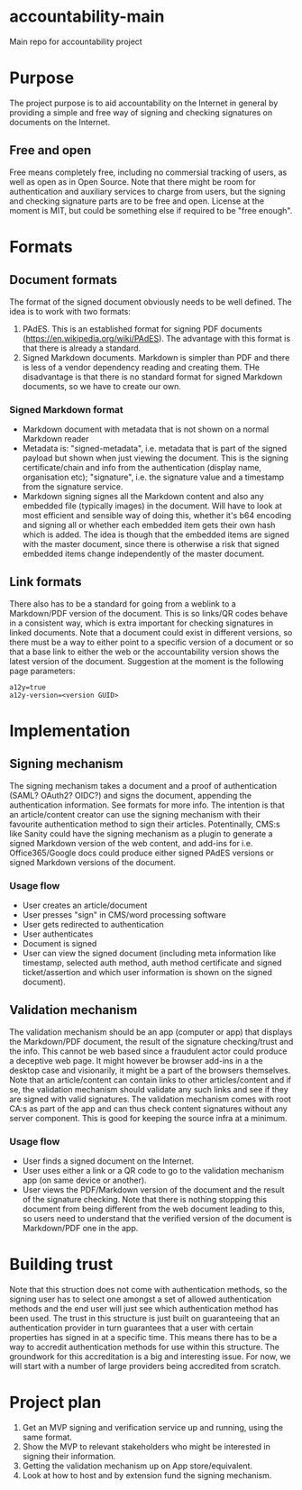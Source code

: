 # accountability-main
Main repo for accountability project

# Purpose
The project purpose is to aid accountability on the Internet in general by providing a simple and free way of signing and checking signatures on documents on the Internet. 

## Free and open
Free means completely free, including no commersial tracking of users, as well as open as in Open Source. Note that there might be room for authentication and auxiliary services to charge from users, but the signing and checking signature parts are to be free and open. License at the moment is MIT, but could be something else if required to be "free enough".

# Formats

## Document formats
The format of the signed document obviously needs to be well defined. The idea is to work with two formats:
1. PAdES. This is an established format for signing PDF documents (https://en.wikipedia.org/wiki/PAdES). The advantage with this format is that there is already a standard.
2. Signed Markdown documents. Markdown is simpler than PDF and there is less of a vendor dependency reading and creating them. THe disadvantage is that there is no standard format for signed Markdown documents, so we have to create our own.

### Signed Markdown format
- Markdown document with metadata that is not shown on a normal Markdown reader
- Metadata is: "signed-metadata", i.e. metadata that is part of the signed payload but shown when just viewing the document. This is the signing certificate/chain and info from the authentication (display name, organisation etc); "signature", i.e. the signature value and a timestamp from the signature service.
- Markdown signing signes all the Markdown content and also any embedded file (typically images) in the document. Will have to look at most efficient and sensible way of doing this, whether it's b64 encoding and signing all or whether each embedded item gets their own hash which is added. The idea is though that the embedded items are signed with the master document, since there is otherwise a risk that signed embedded items change independently of the master document.

## Link formats
There also has to be a standard for going from a weblink to a Markdown/PDF version of the document. This is so links/QR codes behave in a consistent way, which is extra important for checking signatures in linked documents. Note that a document could exist in different versions, so there must be a way to either point to a specific version of a document or so that a base link to either the web or the accountability version shows the latest version of the document.
Suggestion at the moment is the following page parameters:  
```
a12y=true
a12y-version=<version GUID>
```

# Implementation
## Signing mechanism
The signing mechanism takes a document and a proof of authentication (SAML? OAuth2? OIDC?) and signs the document, appending the authentication information. See formats for more info.
The intention is that an article/content creator can use the signing mechanism with their favourite authentication method to sign their articles. Potentinally, CMS:s like Sanity could have the signing mechanism as a plugin to generate a signed Markdown version of the web content, and add-ins for i.e. Office365/Google docs could produce either signed PAdES versions or signed Markdown versions of the document.

### Usage flow
- User creates an article/document
- User presses "sign" in CMS/word processing software
- User gets redirected to authentication
- User authenticates
- Document is signed
- User can view the signed document (including meta information like timestamp, selected auth method, auth method certificate and signed ticket/assertion and which user information is shown on the signed document).

## Validation mechanism
The validation mechanism should be an app (computer or app) that displays the Markdown/PDF document, the result of the signature checking/trust and the info. This cannot be web based since a fraudulent actor could produce a deceptive web page. It might however be browser add-ins in a the desktop case and visionarily, it might be a part of the browsers themselves.
Note that an article/content can contain links to other articles/content and if se, the validation mechanism should validate any such links and see if they are signed with valid signatures.
The validation mechanism comes with root CA:s as part of the app and can thus check content signatures without any server component. This is good for keeping the source infra at a minimum.

### Usage flow
- User finds a signed document on the Internet.
- User uses either a link or a QR code to go to the validation mechanism app (on same device or another).
- User views the PDF/Markdown version of the document and the result of the signature checking. Note that there is nothing stopping this document from being different from the web document leading to this, so users need to understand that the verified version of the document is Markdown/PDF one in the app.

# Building trust
Note that this struction does not come with authentication methods, so the signing user has to select one amongst a set of allowed authentication methods and the end user will just see which authentication method has been used. The trust in this structure is just built on guaranteeing that an authentication provider in turn guarantees that a user with certain properties has signed in at a specific time.
This means there has to be a way to accredit authentication methods for use within this structure. The groundwork for this accreditation is a big and interesting issue. For now, we will start with a number of large providers being accredited from scratch.

# Project plan
1. Get an MVP signing and verification service up and running, using the same format.
2. Show the MVP to relevant stakeholders who might be interested in signing their information.
3. Getting the validation mechanism up on App store/equivalent.
4. Look at how to host and by extension fund the signing mechanism.
